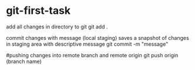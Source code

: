 # git-first-task
add all changes in directory to git
git add .

commit changes with message (local staging)
saves a snapshot of changes in staging area with descriptive message
git commit -m "message"

#pushing changes into remote branch and remote origin
git push origin (branch name)

